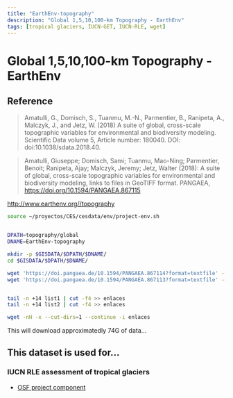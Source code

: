 ```yaml
---
title: "EarthEnv-topography"
description: "Global 1,5,10,100-km Topography - EarthEnv"
tags: [tropical glaciers, IUCN-GET, IUCN-RLE, wget]
---
```


# Global 1,5,10,100-km Topography - EarthEnv

## Reference

> Amatulli, G., Domisch, S., Tuanmu, M.-N., Parmentier, B., Ranipeta, A., Malczyk, J., and Jetz, W. (2018) A suite of global, cross-scale topographic variables for environmental and biodiversity modeling. Scientific Data volume 5, Article number: 180040. DOI: doi:10.1038/sdata.2018.40.


> Amatulli, Giuseppe; Domisch, Sami; Tuanmu, Mao-Ning; Parmentier, Benoit; Ranipeta, Ajay; Malczyk, Jeremy; Jetz, Walter (2018): A suite of global, cross-scale topographic variables for environmental and biodiversity modeling, links to files in GeoTIFF format. PANGAEA, https://doi.org/10.1594/PANGAEA.867115

http://www.earthenv.org//topography

```sh
source ~/proyectos/CES/cesdata/env/project-env.sh


DPATH=topography/global
DNAME=EarthEnv-topography

mkdir -p $GISDATA/$DPATH/$DNAME/
cd $GISDATA/$DPATH/$DNAME/

wget 'https://doi.pangaea.de/10.1594/PANGAEA.867114?format=textfile' --output-document=list1
wget 'https://doi.pangaea.de/10.1594/PANGAEA.867113?format=textfile' --output-document=list2


tail -n +14 list1 | cut -f4 >> enlaces
tail -n +14 list2 | cut -f4 >> enlaces

wget -nH -x --cut-dirs=1 --continue -i enlaces

```

This will download approximatedly 74G of data...



## This dataset is used for...

### IUCN RLE assessment of tropical glaciers 
- [OSF project component](https://osf.io/432sb/)

